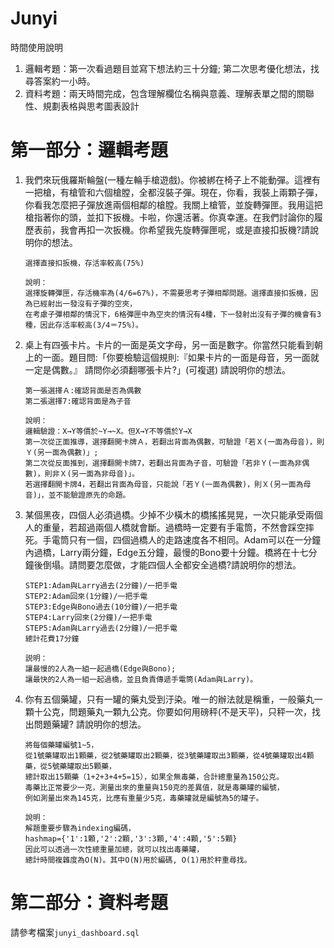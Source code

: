 # Junyi
時間使用說明
1. 邏輯考題：第一次看過題目並寫下想法約三十分鐘; 第二次思考優化想法，找尋答案約一小時。
2. 資料考題：兩天時間完成，包含理解欄位名稱與意義、理解表單之間的關聯性、規劃表格與思考圖表設計

# 第一部分：邏輯考題

1. 我們來玩俄羅斯輪盤(一種左輪手槍遊戲)。你被綁在椅子上不能動彈。這裡有一把槍，有槍管和六個槍膛，全都沒裝子彈。現在，你看，我裝上兩顆子彈，你看我怎麼把子彈放進兩個相鄰的槍膛。我關上槍管，並旋轉彈匣。我用這把槍指著你的頭，並扣下扳機。卡啦，你還活著。你真幸運。在我們討論你的履歷表前，我會再扣一次扳機。你希望我先旋轉彈匣呢，或是直接扣扳機?請說明你的想法。

	```
	選擇直接扣扳機，存活率較高(75%)

	說明：
	選擇旋轉彈匣，存活機率為(4/6=67%)，不需要思考子彈相鄰問題。選擇直接扣扳機，因為已經射出一發沒有子彈的空夾，
	在考慮子彈相鄰的情況下，6格彈匣中為空夾的情況有4種，下一發射出沒有子彈的機會有3種，因此存活率較高(3/4＝75%)。
	```


2. 桌上有四張卡片。卡片的一面是英文字母，另一面是數字。你當然只能看到朝上的一面。題目問:「你要檢驗這個規則:『如果卡片的一面是母音，另一面就一定是偶數。』 請問你必須翻哪張卡片?」(可複選) 請說明你的想法。

	```
	第一張選擇Ａ:確認背面是否為偶數
	第二張選擇7:確認背面是為子音

	說明：
	邏輯驗證：X→Y等價於~Y→~X。但X→Y不等價於Y→X
	第一次從正面推導，選擇翻開卡牌Ａ，若翻出背面為偶數，可驗證「若Ｘ(一面為母音)，則Ｙ(另一面為偶數)」;
	第二次從反面推到，選擇翻開卡牌7，若翻出背面為子音，可驗證「若非Ｙ(一面為非偶數)，則非Ｘ(另一面為非母音)」。
	若選擇翻開卡牌4，若翻出背面為母音，只能說「若Ｙ(一面為偶數)，則Ｘ(另一面為母音)」，並不能驗證原先的命題。
	```



3. 某個黑夜，四個人必須過橋。少掉不少橫木的橋搖搖晃晃，一次只能承受兩個人的重量，若超過兩個人橋就會斷。過橋時一定要有手電筒，不然會踩空摔死。手電筒只有一個，四個過橋人的走路速度各不相同。Adam可以在一分鐘內過橋，Larry兩分鐘，Edge五分鐘，最慢的Bono要十分鐘。橋將在十七分鐘後倒塌。請問要怎麼做，才能四個人全都安全過橋?請說明你的想法。

	```
	STEP1:Adam與Larry過去(2分鐘)/一把手電
	STEP2:Adam回來(1分鐘)/一把手電
	STEP3:Edge與Bono過去(10分鐘)/一把手電
	STEP4:Larry回來(2分鐘)/一把手電
	STEP5:Adam與Larry過去(2分鐘)/一把手電
	總計花費17分鐘

	説明：
	讓最慢的2人為一組一起過橋(Edge與Bono);
	讓最快的2人為一組一起過橋，並且負責傳遞手電筒(Adam與Larry)。
	```

4. 你有五個藥罐，只有一罐的藥丸受到汙染。唯一的辦法就是稱重，一般藥丸一顆十公克，問題藥丸一顆九公克。你要如何用磅秤(不是天平)，只秤一次，找出問題藥罐? 請說明你的想法。


	```
	將每個藥罐編號1~5，
	從1號藥罐取出1顆藥，從2號藥罐取出2顆藥，從3號藥罐取出3顆藥，從4號藥罐取出4顆藥，從5號藥罐取出5顆藥，
	總計取出15顆藥（1+2+3+4+5=15），如果全無毒藥，合計總重量為150公克。
	毒藥比正常要少一克，測量出來的重量與150克的差異值，就是毒藥罐的編號，
	例如測量出來為145克，比應有重量少5克，毒藥罐就是編號為5的罐子。

	說明：
	解題重要步驟為indexing編碼，
	hashmap={'1':1顆,'2':2顆,'3':3顆,'4':4顆,'5':5顆}
	因此可以透過一次性總重量加總，就可以找出毒藥罐，
	總計時間複雜度為O(N)。其中O(N)用於編碼, O(1)用於秤重尋找。
	```

# 第二部分：資料考題
請參考檔案`junyi_dashboard.sql`
